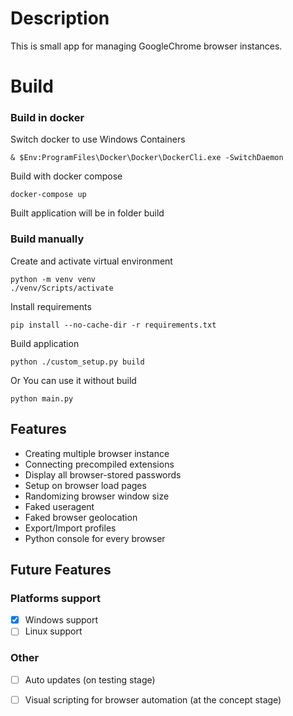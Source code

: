 # Description
This is small app for managing GoogleChrome browser instances.
# Build
### Build in docker


Switch docker to use Windows Containers

`& $Env:ProgramFiles\Docker\Docker\DockerCli.exe -SwitchDaemon`

Build with docker compose

`docker-compose up`

Built application will be in folder build
### Build manually
Create and activate virtual environment
```
python -m venv venv
./venv/Scripts/activate
```
Install requirements
```
pip install --no-cache-dir -r requirements.txt
```
Build application

`python ./custom_setup.py build`

Or You can use it without build

`python main.py`

## Features

- Creating multiple browser instance
- Connecting precompiled extensions
- Display all browser-stored passwords
- Setup on browser load pages 
- Randomizing browser window size
- Faked useragent
- Faked browser geolocation
- Export/Import profiles
- Python console for every browser


## Future Features

### Platforms support
- [x] Windows support
- [ ] Linux support

### Other
- [ ] Auto updates (on testing stage)
- [ ] Visual scripting for browser automation (at the concept stage)


